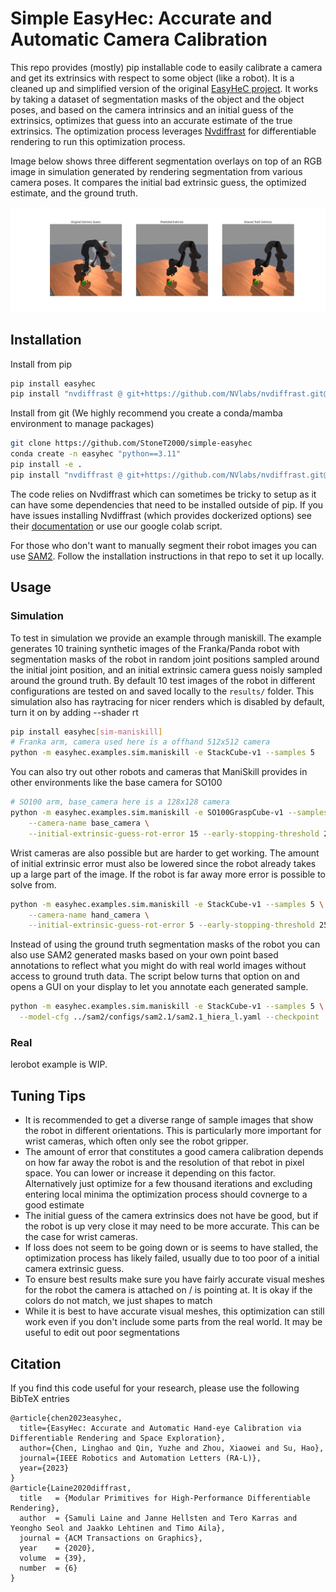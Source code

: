 # Simple EasyHec: Accurate and Automatic Camera Calibration

This repo provides (mostly) pip installable code to easily calibrate a camera and get its extrinsics with respect to some object (like a robot). It is a cleaned up and simplified version of the original [EasyHeC project](https://github.com/ootts/EasyHeC). It works by taking a dataset of segmentation masks of the object and the object poses, and based on the camera intrinsics and an initial guess of the extrinsics, optimizes that guess into an accurate estimate of the true extrinsics. The optimization process leverages [Nvdiffrast](https://github.com/NVlabs/nvdiffrast) for differentiable rendering to run this optimization process.

Image below shows three different segmentation overlays on top of an RGB image in simulation generated by rendering segmentation from various camera poses. It compares the initial bad extrinsic guess, the optimized estimate, and the ground truth.

![](./assets/sim_example.png)

## Installation

Install from pip
```bash
pip install easyhec
pip install "nvdiffrast @ git+https://github.com/NVlabs/nvdiffrast.git@729261dc64c4241ea36efda84fbf532cc8b425b8"
```

Install from git (We highly recommend you create a conda/mamba environment to manage packages)

```bash
git clone https://github.com/StoneT2000/simple-easyhec
conda create -n easyhec "python==3.11"
pip install -e .
pip install "nvdiffrast @ git+https://github.com/NVlabs/nvdiffrast.git@729261dc64c4241ea36efda84fbf532cc8b425b8"
```

The code relies on Nvdiffrast which can sometimes be tricky to setup as it can have some dependencies that need to be installed outside of pip. If you have issues installing Nvdiffrast (which provides dockerized options) see their [documentation](https://nvlabs.github.io/nvdiffrast/) or use our google colab script.

For those who don't want to manually segment their robot images you can use [SAM2](https://github.com/facebookresearch/sam2). Follow the installation instructions in that repo to set it up locally.

## Usage

### Simulation

To test in simulation we provide an example through maniskill. The example generates 10 training synthetic images of the Franka/Panda robot with segmentation masks of the robot in random joint positions sampled around the initial joint position, and an initial extrinsic camera guess noisly sampled around the ground truth. By default 10 test images of the robot in different configurations are tested on and saved locally to the `results/` folder. This simulation also has raytracing for nicer renders which is disabled by default, turn it on by adding --shader rt

```bash
pip install easyhec[sim-maniskill]
# Franka arm, camera used here is a offhand 512x512 camera
python -m easyhec.examples.sim.maniskill -e StackCube-v1 --samples 5
```

You can also try out other robots and cameras that ManiSkill provides in other environments like the base camera for SO100


```bash
# SO100 arm, base_camera here is a 128x128 camera 
python -m easyhec.examples.sim.maniskill -e SO100GraspCube-v1 --samples 5 \
    --camera-name base_camera \
    --initial-extrinsic-guess-rot-error 15 --early-stopping-threshold 25 --initial-extrinsic-guess-pos-error 0.1
```

Wrist cameras are also possible but are harder to get working. The amount of initial extrinsic error must also be lowered since the robot already takes up a large part of the image. If the robot is far away more error is possible to solve from.

```bash
python -m easyhec.examples.sim.maniskill -e StackCube-v1 --samples 5 \
    --camera-name hand_camera \
    --initial-extrinsic-guess-rot-error 5 --early-stopping-threshold 25 --initial-extrinsic-guess-pos-error 0.01
```

Instead of using the ground truth segmentation masks of the robot you can also use SAM2 generated masks based on your own point based annotations to reflect what you might do with real world images without access to ground truth data. The script below turns that option on and opens a GUI on your display to let you annotate each generated sample.

```bash
python -m easyhec.examples.sim.maniskill -e StackCube-v1 --samples 5 \
  --model-cfg ../sam2/configs/sam2.1/sam2.1_hiera_l.yaml --checkpoint ../sam2/checkpoints/sam2.1_hiera_large.pt
```

### Real

lerobot example is WIP.

## Tuning Tips

- It is recommended to get a diverse range of sample images that show the robot in different orientations. This is particularly more important for wrist cameras, which often only see the robot gripper.
- The amount of error that constitutes a good camera calibration depends on how far away the robot is and the resolution of that rebot in pixel space. You can lower or increase it depending on this factor. Alternatively just optimize for a few thousand iterations and excluding entering local minima the optimization process should covnerge to a good estimate
- The initial guess of the camera extrinsics does not have be good, but if the robot is up very close it may need to be more accurate. This can be the case for wrist cameras.
- If loss does not seem to be going down or is seems to have stalled, the optimization process has likely failed, usually due to too poor of a initial camera extrinsic guess.
- To ensure best results make sure you have fairly accurate visual meshes for the robot the camera is attached on / is pointing at. It is okay if the colors do not match, we just shapes to match
- While it is best to have accurate visual meshes, this optimization can still work even if you don't include some parts from the real world. It may be useful to edit out poor segmentations

## Citation

If you find this code useful for your research, please use the following BibTeX entries

```
@article{chen2023easyhec,
  title={EasyHec: Accurate and Automatic Hand-eye Calibration via Differentiable Rendering and Space Exploration},
  author={Chen, Linghao and Qin, Yuzhe and Zhou, Xiaowei and Su, Hao},
  journal={IEEE Robotics and Automation Letters (RA-L)}, 
  year={2023}
}
@article{Laine2020diffrast,
  title   = {Modular Primitives for High-Performance Differentiable Rendering},
  author  = {Samuli Laine and Janne Hellsten and Tero Karras and Yeongho Seol and Jaakko Lehtinen and Timo Aila},
  journal = {ACM Transactions on Graphics},
  year    = {2020},
  volume  = {39},
  number  = {6}
}
```